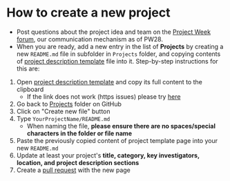 # How to create a new project

- Post questions about the project idea and team on the [Project Week forum][forum], our communication mechanism as of PW28.
- When you are ready, add a new entry in the list of **Projects** by creating a new `README.md` file in subfolder in `Projects` folder, and copying contents of [project description template][project-description-template] file into it. Step-by-step instructions for this are:

1. Open [project description template][project-description-template] and copy its full content to the clipboard
    * If the link does not work (https issues) please try [here](https://github.com/NA-MIC/ProjectWeek/blob/master/PW40_2024_GranCanaria/Projects/Template/README.md)
3. Go back to [Projects](https://github.com/NA-MIC/ProjectWeek/tree/master/PW40_2024_GranCanaria/Projects) folder on GitHub
4. Click on "Create new file" button
5. Type `YourProjectName/README.md`  
    - When naming the file, **please ensure there are no spaces/special characters in the folder or file name**
6. Paste the previously copied content of project template page into your new `README.md`
7. Update at least your project's __title, category, key investigators, location, and project description sections__
8. Create a [pull request](https://help.github.com/articles/creating-a-pull-request/) with the new page


[forum]: https://discourse.slicer.org/c/community/project-week
[project-description-template]: https://raw.githubusercontent.com/NA-MIC/ProjectWeek/master/PW40_2024_GranCanaria/Projects/Template/README.md
